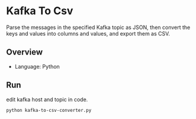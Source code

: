 # Kafka To Csv

Parse the messages in the specified Kafka topic as JSON, then convert the keys and values into columns and values, and export them as CSV.

## Overview

- Language: Python


## Run

edit kafka host and topic in code.  
```
python kafka-to-csv-converter.py
```

